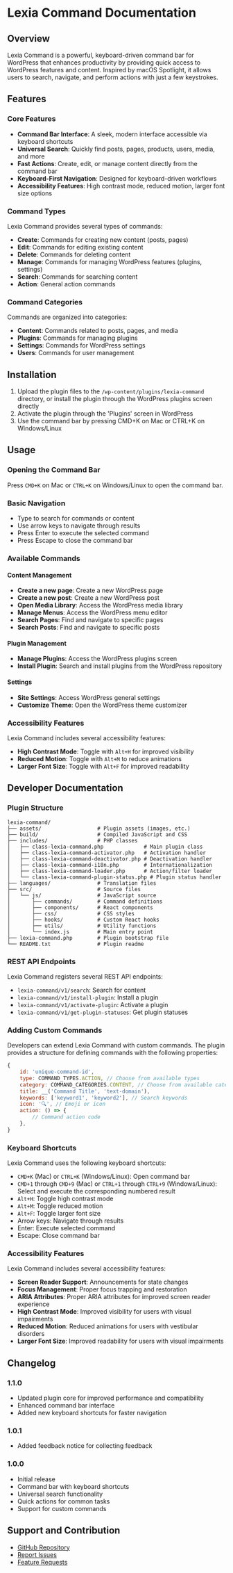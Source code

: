 # Lexia Command Documentation

## Overview

Lexia Command is a powerful, keyboard-driven command bar for WordPress that enhances productivity by providing quick access to WordPress features and content. Inspired by macOS Spotlight, it allows users to search, navigate, and perform actions with just a few keystrokes.

## Features

### Core Features

- **Command Bar Interface**: A sleek, modern interface accessible via keyboard shortcuts
- **Universal Search**: Quickly find posts, pages, products, users, media, and more
- **Fast Actions**: Create, edit, or manage content directly from the command bar
- **Keyboard-First Navigation**: Designed for keyboard-driven workflows
- **Accessibility Features**: High contrast mode, reduced motion, larger font size options

### Command Types

Lexia Command provides several types of commands:

- **Create**: Commands for creating new content (posts, pages)
- **Edit**: Commands for editing existing content
- **Delete**: Commands for deleting content
- **Manage**: Commands for managing WordPress features (plugins, settings)
- **Search**: Commands for searching content
- **Action**: General action commands

### Command Categories

Commands are organized into categories:

- **Content**: Commands related to posts, pages, and media
- **Plugins**: Commands for managing plugins
- **Settings**: Commands for WordPress settings
- **Users**: Commands for user management

## Installation

1. Upload the plugin files to the `/wp-content/plugins/lexia-command` directory, or install the plugin through the WordPress plugins screen directly
2. Activate the plugin through the 'Plugins' screen in WordPress
3. Use the command bar by pressing CMD+K on Mac or CTRL+K on Windows/Linux

## Usage

### Opening the Command Bar

Press `CMD+K` on Mac or `CTRL+K` on Windows/Linux to open the command bar.

### Basic Navigation

- Type to search for commands or content
- Use arrow keys to navigate through results
- Press Enter to execute the selected command
- Press Escape to close the command bar

### Available Commands

#### Content Management

- **Create a new page**: Create a new WordPress page
- **Create a new post**: Create a new WordPress post
- **Open Media Library**: Access the WordPress media library
- **Manage Menus**: Access the WordPress menu editor
- **Search Pages**: Find and navigate to specific pages
- **Search Posts**: Find and navigate to specific posts

#### Plugin Management

- **Manage Plugins**: Access the WordPress plugins screen
- **Install Plugin**: Search and install plugins from the WordPress repository

#### Settings

- **Site Settings**: Access WordPress general settings
- **Customize Theme**: Open the WordPress theme customizer

### Accessibility Features

Lexia Command includes several accessibility features:

- **High Contrast Mode**: Toggle with `Alt+H` for improved visibility
- **Reduced Motion**: Toggle with `Alt+M` to reduce animations
- **Larger Font Size**: Toggle with `Alt+F` for improved readability

## Developer Documentation

### Plugin Structure

```
lexia-command/
├── assets/                  # Plugin assets (images, etc.)
├── build/                   # Compiled JavaScript and CSS
├── includes/                # PHP classes
│   ├── class-lexia-command.php             # Main plugin class
│   ├── class-lexia-command-activator.php   # Activation handler
│   ├── class-lexia-command-deactivator.php # Deactivation handler
│   ├── class-lexia-command-i18n.php        # Internationalization
│   ├── class-lexia-command-loader.php      # Action/filter loader
│   └── class-lexia-command-plugin-status.php # Plugin status handler
├── languages/               # Translation files
├── src/                     # Source files
│   └── js/                  # JavaScript source
│       ├── commands/        # Command definitions
│       ├── components/      # React components
│       ├── css/             # CSS styles
│       ├── hooks/           # Custom React hooks
│       ├── utils/           # Utility functions
│       └── index.js         # Main entry point
├── lexia-command.php        # Plugin bootstrap file
└── README.txt               # Plugin readme
```

### REST API Endpoints

Lexia Command registers several REST API endpoints:

- `lexia-command/v1/search`: Search for content
- `lexia-command/v1/install-plugin`: Install a plugin
- `lexia-command/v1/activate-plugin`: Activate a plugin
- `lexia-command/v1/get-plugin-statuses`: Get plugin statuses

### Adding Custom Commands

Developers can extend Lexia Command with custom commands. The plugin provides a structure for defining commands with the following properties:

```javascript
{
    id: 'unique-command-id',
    type: COMMAND_TYPES.ACTION, // Choose from available types
    category: COMMAND_CATEGORIES.CONTENT, // Choose from available categories
    title: __('Command Title', 'text-domain'),
    keywords: ['keyword1', 'keyword2'], // Search keywords
    icon: '🔍', // Emoji or icon
    action: () => {
        // Command action code
    },
}
```

### Keyboard Shortcuts

Lexia Command uses the following keyboard shortcuts:

- `CMD+K` (Mac) or `CTRL+K` (Windows/Linux): Open command bar
- `CMD+1` through `CMD+9` (Mac) or `CTRL+1` through `CTRL+9` (Windows/Linux): Select and execute the corresponding numbered result
- `Alt+H`: Toggle high contrast mode
- `Alt+M`: Toggle reduced motion
- `Alt+F`: Toggle larger font size
- Arrow keys: Navigate through results
- Enter: Execute selected command
- Escape: Close command bar

### Accessibility Features

Lexia Command includes several accessibility features:

- **Screen Reader Support**: Announcements for state changes
- **Focus Management**: Proper focus trapping and restoration
- **ARIA Attributes**: Proper ARIA attributes for improved screen reader experience
- **High Contrast Mode**: Improved visibility for users with visual impairments
- **Reduced Motion**: Reduced animations for users with vestibular disorders
- **Larger Font Size**: Improved readability for users with visual impairments

## Changelog

### 1.1.0
- Updated plugin core for improved performance and compatibility
- Enhanced command bar interface
- Added new keyboard shortcuts for faster navigation

### 1.0.1
- Added feedback notice for collecting feedback

### 1.0.0
- Initial release
- Command bar with keyboard shortcuts
- Universal search functionality
- Quick actions for common tasks
- Support for custom commands

## Support and Contribution

- [GitHub Repository](https://github.com/stephen1204paul/lexia-command)
- [Report Issues](https://github.com/stephen1204paul/lexia-command/issues)
- [Feature Requests](https://github.com/stephen1204paul/lexia-command/issues)